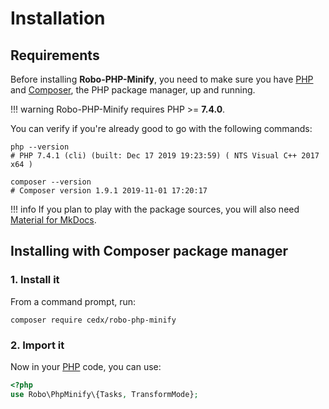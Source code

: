 # Installation

## Requirements
Before installing **Robo-PHP-Minify**, you need to make sure you have [PHP](https://www.php.net)
and [Composer](https://getcomposer.org), the PHP package manager, up and running.

!!! warning
    Robo-PHP-Minify requires PHP >= **7.4.0**.

You can verify if you're already good to go with the following commands:

```shell
php --version
# PHP 7.4.1 (cli) (built: Dec 17 2019 19:23:59) ( NTS Visual C++ 2017 x64 )

composer --version
# Composer version 1.9.1 2019-11-01 17:20:17
```

!!! info
    If you plan to play with the package sources, you will also need
    [Material for MkDocs](https://squidfunk.github.io/mkdocs-material).

## Installing with Composer package manager

### 1. Install it
From a command prompt, run:

```shell
composer require cedx/robo-php-minify
```

### 2. Import it
Now in your [PHP](https://www.php.net) code, you can use:

```php
<?php
use Robo\PhpMinify\{Tasks, TransformMode};
```
